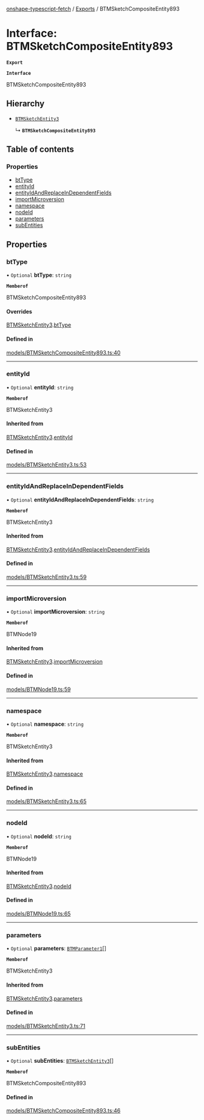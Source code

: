 [onshape-typescript-fetch](../README.md) / [Exports](../modules.md) / BTMSketchCompositeEntity893

# Interface: BTMSketchCompositeEntity893

**`Export`**

**`Interface`**

BTMSketchCompositeEntity893

## Hierarchy

- [`BTMSketchEntity3`](BTMSketchEntity3.md)

  ↳ **`BTMSketchCompositeEntity893`**

## Table of contents

### Properties

- [btType](BTMSketchCompositeEntity893.md#bttype)
- [entityId](BTMSketchCompositeEntity893.md#entityid)
- [entityIdAndReplaceInDependentFields](BTMSketchCompositeEntity893.md#entityidandreplaceindependentfields)
- [importMicroversion](BTMSketchCompositeEntity893.md#importmicroversion)
- [namespace](BTMSketchCompositeEntity893.md#namespace)
- [nodeId](BTMSketchCompositeEntity893.md#nodeid)
- [parameters](BTMSketchCompositeEntity893.md#parameters)
- [subEntities](BTMSketchCompositeEntity893.md#subentities)

## Properties

### btType

• `Optional` **btType**: `string`

**`Memberof`**

BTMSketchCompositeEntity893

#### Overrides

[BTMSketchEntity3](BTMSketchEntity3.md).[btType](BTMSketchEntity3.md#bttype)

#### Defined in

[models/BTMSketchCompositeEntity893.ts:40](https://github.com/toebes/onshape-typescript-fetch/blob/3e11ae1/models/BTMSketchCompositeEntity893.ts#L40)

___

### entityId

• `Optional` **entityId**: `string`

**`Memberof`**

BTMSketchEntity3

#### Inherited from

[BTMSketchEntity3](BTMSketchEntity3.md).[entityId](BTMSketchEntity3.md#entityid)

#### Defined in

[models/BTMSketchEntity3.ts:53](https://github.com/toebes/onshape-typescript-fetch/blob/3e11ae1/models/BTMSketchEntity3.ts#L53)

___

### entityIdAndReplaceInDependentFields

• `Optional` **entityIdAndReplaceInDependentFields**: `string`

**`Memberof`**

BTMSketchEntity3

#### Inherited from

[BTMSketchEntity3](BTMSketchEntity3.md).[entityIdAndReplaceInDependentFields](BTMSketchEntity3.md#entityidandreplaceindependentfields)

#### Defined in

[models/BTMSketchEntity3.ts:59](https://github.com/toebes/onshape-typescript-fetch/blob/3e11ae1/models/BTMSketchEntity3.ts#L59)

___

### importMicroversion

• `Optional` **importMicroversion**: `string`

**`Memberof`**

BTMNode19

#### Inherited from

[BTMSketchEntity3](BTMSketchEntity3.md).[importMicroversion](BTMSketchEntity3.md#importmicroversion)

#### Defined in

[models/BTMNode19.ts:59](https://github.com/toebes/onshape-typescript-fetch/blob/3e11ae1/models/BTMNode19.ts#L59)

___

### namespace

• `Optional` **namespace**: `string`

**`Memberof`**

BTMSketchEntity3

#### Inherited from

[BTMSketchEntity3](BTMSketchEntity3.md).[namespace](BTMSketchEntity3.md#namespace)

#### Defined in

[models/BTMSketchEntity3.ts:65](https://github.com/toebes/onshape-typescript-fetch/blob/3e11ae1/models/BTMSketchEntity3.ts#L65)

___

### nodeId

• `Optional` **nodeId**: `string`

**`Memberof`**

BTMNode19

#### Inherited from

[BTMSketchEntity3](BTMSketchEntity3.md).[nodeId](BTMSketchEntity3.md#nodeid)

#### Defined in

[models/BTMNode19.ts:65](https://github.com/toebes/onshape-typescript-fetch/blob/3e11ae1/models/BTMNode19.ts#L65)

___

### parameters

• `Optional` **parameters**: [`BTMParameter1`](BTMParameter1.md)[]

**`Memberof`**

BTMSketchEntity3

#### Inherited from

[BTMSketchEntity3](BTMSketchEntity3.md).[parameters](BTMSketchEntity3.md#parameters)

#### Defined in

[models/BTMSketchEntity3.ts:71](https://github.com/toebes/onshape-typescript-fetch/blob/3e11ae1/models/BTMSketchEntity3.ts#L71)

___

### subEntities

• `Optional` **subEntities**: [`BTMSketchEntity3`](BTMSketchEntity3.md)[]

**`Memberof`**

BTMSketchCompositeEntity893

#### Defined in

[models/BTMSketchCompositeEntity893.ts:46](https://github.com/toebes/onshape-typescript-fetch/blob/3e11ae1/models/BTMSketchCompositeEntity893.ts#L46)

